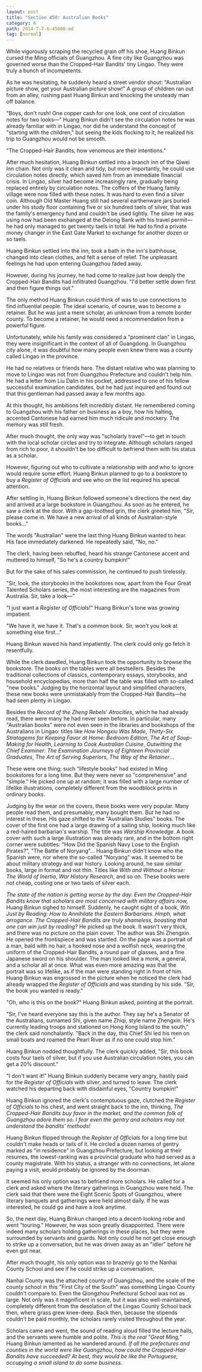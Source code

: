 ```yaml
---
layout: post
title: "Section 450: Australian Books"
category: 6
path: 2014-7-7-6-45000.md
tag: [normal]
---
```


While vigorously scraping the recycled grain off his shoe, Huang Binkun cursed the Ming officials of Guangzhou. A fine city like Guangzhou was governed worse than the Cropped-Hair Bandits' tiny Lingao. They were truly a bunch of incompetents.

As he was hesitating, he suddenly heard a street vendor shout: "Australian picture show, get your Australian picture show!" A group of children ran out from an alley, rushing past Huang Binkun and knocking the unsteady man off balance.

"Boys, don't rush! One copper cash for one look, one cent of circulation notes for two looks—" Huang Binkun didn't see the circulation notes he was already familiar with in Lingao, nor did he understand the concept of "starting with the children," but seeing the kids flocking to it, he realized his trip to Guangzhou would not be smooth.

"The Cropped-Hair Bandits, how venomous are their intentions."

After much hesitation, Huang Binkun settled into a branch inn of the Qiwei Inn chain. Not only was it clean and tidy, but more importantly, he could use circulation notes directly, which saved him from an immediate financial crisis. In Lingao, silver had become increasingly rare, gradually being replaced entirely by circulation notes. The coffers of the Huang family village were now filled with these notes. It was hard to even find a silver coin. Although Old Master Huang still had several earthenware jars buried under his study floor containing five or six hundred taels of silver, that was the family's emergency fund and couldn't be used lightly. The silver he was using now had been exchanged at the Delong Bank with his travel permit—he had only managed to get twenty taels in total. He had to find a private money changer in the East Gate Market to exchange for another dozen or so taels.

Huang Binkun settled into the inn, took a bath in the inn's bathhouse, changed into clean clothes, and felt a sense of relief. The unpleasant feelings he had upon entering Guangzhou faded away.

However, during his journey, he had come to realize just how deeply the Cropped-Hair Bandits had infiltrated Guangzhou. "I'd better settle down first and then figure things out."

The only method Huang Binkun could think of was to use connections to find influential people. The ideal scenario, of course, was to become a retainer. But he was just a mere scholar, an unknown from a remote border county. To become a retainer, he would need a recommendation from a powerful figure.

Unfortunately, while his family was considered a "prominent clan" in Lingao, they were insignificant in the context of all of Guangdong. In Guangzhou city alone, it was doubtful how many people even knew there was a county called Lingao in the province.

He had no relatives or friends here. The distant relative who was planning to move to Lingao was not from Guangzhou Prefecture and couldn't help him. He had a letter from Liu Dalin in his pocket, addressed to one of his fellow successful examination candidates, but he had just inquired and found out that this gentleman had passed away a few months ago.

At this thought, his ambitions felt incredibly distant. He remembered coming to Guangzhou with his father on business as a boy, how his halting, accented Cantonese had earned him much ridicule and mockery. The memory was still fresh.

After much thought, the only way was "scholarly travel"—to get in touch with the local scholar circles and try to integrate. Although scholars ranged from rich to poor, it shouldn't be too difficult to befriend them with his status as a scholar.

However, figuring out who to cultivate a relationship with and who to ignore would require some effort. Huang Binkun planned to go to a bookstore to buy a *Register of Officials* and see who on the list required his special attention.

After settling in, Huang Binkun followed someone's directions the next day and arrived at a large bookstore in Guangzhou. As soon as he entered, he saw a clerk at the door. With a gap-toothed grin, the clerk greeted him, "Sir, please come in. We have a new arrival of all kinds of Australian-style books..."

The words "Australian" were the last thing Huang Binkun wanted to hear. His face immediately darkened. He repeatedly said, "No, no."

The clerk, having been rebuffed, heard his strange Cantonese accent and muttered to himself, "So he's a country bumpkin!"

But for the sake of his sales commission, he continued to push tirelessly.

"Sir, look, the storybooks in the bookstores now, apart from the Four Great Talented Scholars series, the most interesting are the magazines from Australia. Sir, take a look—"

"I just want a *Register of Officials*!" Huang Binkun's tone was growing impatient.

"We have it, we have it. That's a common book. Sir, won't you look at something else first..."

Huang Binkun waved his hand impatiently. The clerk could only go fetch it resentfully.

While the clerk dawdled, Huang Binkun took the opportunity to browse the bookstore. The books on the tables were all bestsellers. Besides the traditional collections of classics, contemporary essays, storybooks, and household encyclopedias, more than half the table was filled with so-called "new books." Judging by the horizontal layout and simplified characters, these new books were unmistakably from the Cropped-Hair Bandits—he had seen plenty in Lingao.

Besides the *Record of the Zheng Rebels' Atrocities*, which he had already read, there were many he had never seen before. In particular, many "Australian books" were not even seen in the libraries and bookshops of the Australians in Lingao: titles like *How Hongxiu Was Made*, *Thirty-Six Stratagems for Keeping Favor at Home: Bedroom Edition*, *The Art of Soup-Making for Health*, *Learning to Cook Australian Cuisine*, *Outwitting the Chief Examiner: The Examination Journeys of Eighteen Provincial Graduates*, *The Art of Serving Superiors*, *The Way of the Retainer*...

These were one thing; such "lifestyle books" had existed in Ming bookstores for a long time. But they were never so "comprehensive" and "simple." He picked one up at random; it was filled with a large number of lifelike illustrations, completely different from the woodblock prints in ordinary books.

Judging by the wear on the covers, these books were very popular. Many people read them, and presumably, many bought them. But he had no interest in these. His gaze shifted to the "Australian Studies" books. The cover of the first one had a large drawing of a sailing ship, looking much like a red-haired barbarian's warship. The title was *Warship Knowledge*. A book cover with such a large illustration was already rare, and in the bottom right corner were subtitles: "How Did the Spanish Navy Lose to the English Pirates?", "The Battle of Noryang"... Huang Binkun didn't know who the Spanish were, nor where the so-called "Noryang" was. It seemed to be about military strategy and war history. Looking around, he saw similar books, large in format and not thin. Titles like *With and Without a Horse: The World of Inertia*, *War History Research*, and so on. These books were not cheap, costing one or two taels of silver each.

*The state of the nation is getting worse by the day. Even the Cropped-Hair Bandits know that scholars are most concerned with military affairs now,* Huang Binkun sighed to himself. Suddenly, he caught sight of a book, *Win Just by Reading: How to Annihilate the Eastern Barbarians*. *Hmph, what arrogance. The Cropped-Hair Bandits are truly shameless, boasting that one can win just by reading?* He picked up the book. It wasn't very thick, and there was no picture on the plain cover. The author was Shi Zhengxin. He opened the frontispiece and was startled. On the page was a portrait of a man, bald with no hair, a hooked nose and a wolfish neck, wearing the uniform of the Cropped-Hair Bandits, a round pair of glasses, and a fine Japanese sword on his shoulder. The man looked like a monk, a general, and a scholar all at once. What was even more amazing was that the portrait was so lifelike, as if the man were standing right in front of him. Huang Binkun was engrossed in the picture when he noticed the clerk had already wrapped the *Register of Officials* and was standing by his side. "Sir, the book you wanted is ready."

"Oh, who is this on the book?" Huang Binkun asked, pointing at the portrait.

"Sir, I've heard everyone say this is the author. They say he's a Senator of the Australians, surnamed Shi, given name Zhiqi, style name Zhengxin. He's currently leading troops and stationed on Hong Kong Island to the south," the clerk said nonchalantly. "Back in the day, this Chief Shi led his men on small boats and roamed the Pearl River as if no one could stop him."

Huang Binkun nodded thoughtfully. The clerk quickly added, "Sir, this book costs four taels of silver, but if you use Australian circulation notes, you can get a 20% discount."

"I don't want it!" Huang Binkun suddenly became very angry, hastily paid for the *Register of Officials* with silver, and turned to leave. The clerk watched his departing back with disdainful eyes, "Country bumpkin!"

Huang Binkun ignored the clerk's contemptuous gaze, clutched the *Register of Officials* to his chest, and went straight back to the inn, thinking, *The Cropped-Hair Bandits buy favor in the market, and the common folk of Guangzhou adore them so. I fear even the gentry and scholars may not understand the bandits' methods!*

Huang Binkun flipped through the *Register of Officials* for a long time but couldn't make heads or tails of it. He circled a dozen names of gentry marked as "in residence" in Guangzhou Prefecture, but looking at their resumes, the lowest-ranking was a provincial graduate who had served as a county magistrate. With his status, a stranger with no connections, let alone paying a visit, would probably be ignored by the doorman.

It seemed his only option was to befriend more scholars. He called for a clerk and asked where the literary gatherings in Guangzhou were held. The clerk said that there were the Eight Scenic Spots of Guangzhou, where literary banquets and gatherings were held almost daily. If he was interested, he could go and have a look anytime.

So, the next day, Huang Binkun changed into a decent-looking robe and went "touring." However, he was soon greatly disappointed. There were indeed many scholars holding gatherings in these places, but they were surrounded by servants and guards. Not only could he not get close enough to strike up a conversation, but he was driven away as an "idler" before he even got near.

After much thought, his only option was to brazenly go to the Nanhai County School and see if he could strike up a conversation.

Nanhai County was the attached county of Guangzhou, and the scale of the county school in this "First City of the South" was something Lingao County couldn't compare to. Even the Qiongzhou Prefectural School was not as large. Not only was it magnificent in scale, but it was also well-maintained, completely different from the desolation of the Lingao County School back then, where grass grew knee-deep. Back then, because the stipends couldn't be paid monthly, the scholars rarely visited throughout the year.

Scholars came and went, the sound of reading aloud filled the lecture halls, and the servants were humble and polite. *This is the real "Great Ming,"* Huang Binkun lamented as he wandered around. *If all the prefectures and counties in the world were like Guangzhou, how could the Cropped-Hair Bandits have succeeded? At best, they would be like the Portuguese, occupying a small island to do some business.*